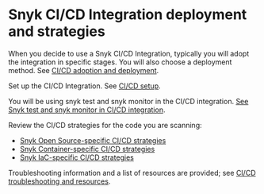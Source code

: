 # Snyk CI/CD Integration deployment and strategies

When you decide to use a Snyk CI/CD Integration, typically you will adopt the integration in specific stages. You will also choose a deployment method. See [CI/CD adoption and deployment](ci-cd-adoption-and-deployment.md).

Set up the CI/CD Integration. See [CI/CD setup](ci-cd-setup.md).

You will be using snyk test and snyk monitor in the CI/CD integration. [See Snyk test and snyk monitor in CI/CD integration](snyk-test-and-snyk-monitor-in-ci-cd-integration.md).

Review the CI/CD strategies for the code you are scanning:

* [Snyk Open Source-specific CI/CD strategies](snyk-open-source-specific-ci-cd-strategies.md)
* [Snyk Container-specific CI/CD strategies](snyk-container-specific-ci-cd-strategies.md)
* [Snyk IaC-specific CI/CD strategies](snyk-iac-specific-ci-cd-strategies.md)

Troubleshooting information and a list of resources are provided; see [CI/CD troubleshooting and resources](ci-cd-troubleshooting-and-resources.md).

